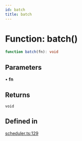 ```yaml
---
id: batch
title: batch
---
```


# Function: batch()

```ts
function batch(fn): void
```

## Parameters

• **fn**

## Returns

`void`

## Defined in

[scheduler.ts:129](https://github.com/TanStack/store/blob/main/packages/store/src/scheduler.ts#L129)
